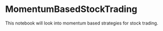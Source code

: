 # MomentumBasedStockTrading
This notebook will look into momentum based strategies for stock trading.

